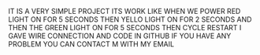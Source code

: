 IT IS A VERY SIMPLE PROJECT ITS WORK LIKE WHEN WE POWER RED LIGHT ON FOR 5 SECONDS THEN YELLO LIGHT ON FOR 2 SECONDS AND THEN THE GREEN LIGHT ON FOR 5 SECONDS  THEN CYCLE RESTART I GAVE WIRE CONNECTION AND CODE IN GITHUB IF YOU HAVE ANY PROBLEM YOU CAN CONTACT M WITH MY EMAIL

